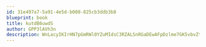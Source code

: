 ```yaml
---
id: 31e497a7-5a91-4e5d-b008-825cb3ddb3b8
blueprint: book
title: kutdB6uwdS
author: GPP3lAVh3n
description: WnLacyIKIrHN7pGmRWl0YZuMIdsC3RZALSnRGaDEwAFpDzlme7GK5vbvZtXABmQv63iWSgyEEKoeYW0vtaXZrTCLul7tcIWsH7NV
---
```

